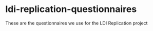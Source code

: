 # ldi-replication-questionnaires
These are the questionnaires we use for the LDI Replication project
